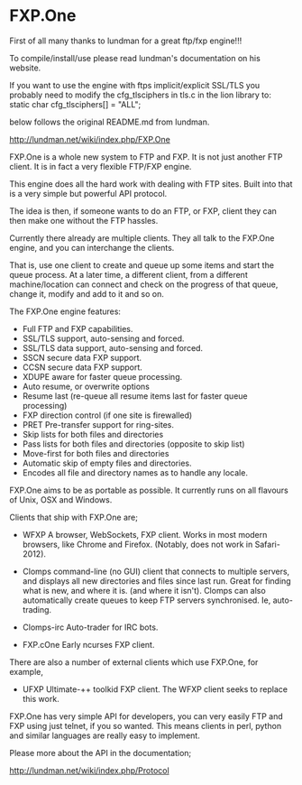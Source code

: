 FXP.One
=======

First of all many thanks to lundman for a great ftp/fxp engine!!!

To compile/install/use please read lundman's documentation on his website.

If you want to use the engine with ftps implicit/explicit SSL/TLS you probably need to modify the cfg_tlsciphers in tls.c in the lion library to: static char cfg_tlsciphers[] = "ALL";



below follows the original README.md from lundman.

http://lundman.net/wiki/index.php/FXP.One

FXP.One is a whole new system to FTP and FXP. It is not just another
FTP client. It is in fact a very flexible FTP/FXP engine.

This engine does all the hard work with dealing with FTP sites. Built
into that is a very simple but powerful API protocol.

The idea is then, if someone wants to do an FTP, or FXP, client they
can then make one without the FTP hassles.

Currently there already are multiple clients. They all talk to the
FXP.One engine, and you can interchange the clients.

That is, use one client to create and queue up some items and start
the queue process. At a later time, a different client, from a
different machine/location can connect and check on the progress of
that queue, change it, modify and add to it and so on.

The FXP.One engine features:
* Full FTP and FXP capabilities.
* SSL/TLS support, auto-sensing and forced.
* SSL/TLS data support, auto-sensing and forced.
* SSCN secure data FXP support.
* CCSN secure data FXP support.
* XDUPE aware for faster queue processing.
* Auto resume, or overwrite options
* Resume last (re-queue all resume items last for faster queue processing)
* FXP direction control (if one site is firewalled)
* PRET Pre-transfer support for ring-sites.
* Skip lists for both files and directories
* Pass lists for both files and directories (opposite to skip list)
* Move-first for both files and directories
* Automatic skip of empty files and directories.
* Encodes all file and directory names as to handle any locale.

FXP.One aims to be as portable as possible. It currently runs on all
flavours of Unix, OSX and Windows.

Clients that ship with FXP.One are;

* WFXP
  A browser, WebSockets, FXP client. Works in most modern browsers,
  like Chrome and Firefox. (Notably, does not work in Safari-2012).

* Clomps
  command-line (no GUI) client that connects to multiple servers, and
  displays all new directories and files since last run. Great for
  finding what is new, and where it is. (and where it isn't).
  Clomps can also automatically create queues to keep FTP servers
  synchronised. Ie, auto-trading.

* Clomps-irc
  Auto-trader for IRC bots.

* FXP.cOne
  Early ncurses FXP client.

There are also a number of external clients which use FXP.One, for
example,

* UFXP
  Ultimate-++ toolkid FXP client. The WFXP client seeks to replace
  this work.

FXP.One has very simple API for developers, you can very easily FTP
and FXP using just telnet, if you so wanted. This means clients in
perl, python and similar languages are really easy to implement.

Please more about the API in the documentation;

http://lundman.net/wiki/index.php/Protocol




